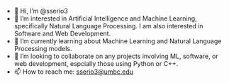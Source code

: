 - 👋 Hi, I’m @sserio3
- 👀 I’m interested in Artificial Intelligence and Machine Learning, specifically Natural Language Processing. I am also interested in Software and Web Development.
- 🌱 I’m currently learning about Machine Learning and Natural Language Processing models.
- 💞️ I’m looking to collaborate on any projects involving ML, software, or web development, espcially those using Python or C++.
- 📫 How to reach me: sserio3@umbc.edu

<!---
sserio3/sserio3 is a ✨ special ✨ repository because its `README.md` (this file) appears on your GitHub profile.
You can click the Preview link to take a look at your changes.
--->
